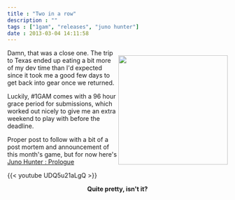 ```yaml
---
title : "Two in a row"
description : ""
tags : ["1gam", "releases", "juno hunter"]
date : 2013-03-04 14:11:58
---
```


<p style="float:right;"><a href="/games/junohunter-prologue" >
<img src="https://s3.amazonaws.com/beercave.co.uk/gameamonth2013/month2/logo_cropped.png" style="width:250px;" />
</a>
</p>
Damn, that was a close one. The trip to Texas ended up eating a bit more of my dev time than I'd expected since it took me a good few days to get back into gear once we returned. 

Luckily, #1GAM comes with a 96 hour grace period for submissions, which worked out nicely to give me an extra weekend to play with before the deadline.

Proper post to follow with a bit of a post mortem and announcement of this month's game, but for now here's <a href="/games/junohunter-prologue">Juno Hunter : Prologue</a>


{{< youtube UDQ5u21aLgQ >}}

<strong style="width:100%; display:inline-block; text-align:center">Quite pretty, isn't it?</strong>


<!--more-->
